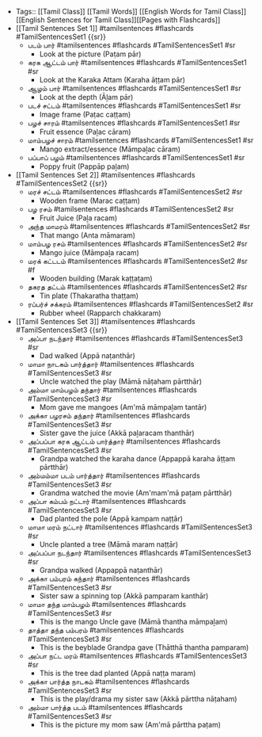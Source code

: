 - Tags:: [[Tamil Class]] [[Tamil Words]] [[English Words for Tamil Class]][[English Sentences for Tamil Class]][[Pages with Flashcards]]
- [[Tamil Sentences Set 1]] #tamilsentences #flashcards #TamilSentencesSet1 {{sr}}
    - படம் பார் #tamilsentences #flashcards #TamilSentencesSet1 #sr
        - Look at the picture (Paṭam pār)
    - கரக ஆட்டம் பார் #tamilsentences #flashcards #TamilSentencesSet1 #sr
        - Look at the Karaka Attam (Karaha āṭṭam pār)
    - ஆழம் பார் #tamilsentences #flashcards #TamilSentencesSet1 #sr
        - Look at the depth (Āḻam pār)
    - படச் சட்டம் #tamilsentences #flashcards #TamilSentencesSet1 #sr
        - Image frame (Paṭac caṭṭam)
    - பழச் சாரம் #tamilsentences #flashcards #TamilSentencesSet1 #sr
        - Fruit essence (Paḻac cāram)
    - மாம்பழச் சாரம் #tamilsentences #flashcards #TamilSentencesSet1 #sr
        - Mango extract/essence (Māmpaḻac cāram)
    - பப்பாப் பழம் #tamilsentences #flashcards #TamilSentencesSet1 #sr
        - Poppy fruit (Pappāp paḻam)
- [[Tamil Sentences Set 2]] #tamilsentences #flashcards #TamilSentencesSet2 {{sr}}
    - மரச் சட்டம் #tamilsentences #flashcards #TamilSentencesSet2 #sr
        - Wooden frame (Marac caṭṭam)
    - பழ ரசம் #tamilsentences #flashcards #TamilSentencesSet2 #sr
        - Fruit Juice (Paḻa racam)
    - அந்த மாமரம் #tamilsentences #flashcards #TamilSentencesSet2 #sr
        - That mango (Anta māmaram)
    - மாம்பழ ரசம் #tamilsentences #flashcards #TamilSentencesSet2 #sr
        - Mango juice (Māmpaḻa racam)
    - மரக் கட்டடம் #tamilsentences #flashcards #TamilSentencesSet2 #sr #f
        - Wooden building (Marak kaṭṭaṭam) 
    - தகரத தட்டம் #tamilsentences #flashcards #TamilSentencesSet2 #sr
        - Tin plate (Thakaratha thaṭṭam)
    - ரப்பர்ச் சக்கரம் #tamilsentences #flashcards #TamilSentencesSet2 #sr
        - Rubber wheel (Rapparch chakkaram)
- [[Tamil Sentences Set 3]] #tamilsentences #flashcards #TamilSentencesSet3 {{sr}}
    - அப்பா நடந்தார் #tamilsentences #flashcards #TamilSentencesSet3 #sr
        - Dad walked (Appā naṭanthār)
    - மாமா நாடகம் பார்த்தார் #tamilsentences #flashcards #TamilSentencesSet3 #sr
        - Uncle watched the play (Māmā nāṭaham pārtthār)
    - அம்மா மாம்பழம் தந்தார் #tamilsentences #flashcards #TamilSentencesSet3 #sr
        - Mom gave me mangoes (Am'mā māmpaḻam tantār)
    - அக்கா பழரசம் தந்தார் #tamilsentences #flashcards #TamilSentencesSet3 #sr
        - Sister gave the juice (Akkā paḻaracam thanthār)
    - அப்பப்பா கரக ஆட்டம் பார்த்தார் #tamilsentences #flashcards #TamilSentencesSet3 #sr
        - Grandpa watched the karaha dance (Appappā karaha āṭṭam pārtthār)
    - அம்மம்மா படம் பார்த்தார் #tamilsentences #flashcards #TamilSentencesSet3 #sr
        - Grandma watched the movie (Am'mam'mā paṭam pārtthār)
    - அப்பா கம்பம் நட்டார் #tamilsentences #flashcards #TamilSentencesSet3 #sr
        - Dad planted the pole (Appā kampam naṭṭār)
    - மாமா மரம் நட்டார் #tamilsentences #flashcards #TamilSentencesSet3 #sr
        - Uncle planted a tree (Māmā maram naṭṭār)
    - அப்பப்பா நடந்தார் #tamilsentences #flashcards #TamilSentencesSet3 #sr
        - Grandpa walked (Appappā naṭanthār)
    - அக்கா பம்பரம் கந்தார் #tamilsentences #flashcards #TamilSentencesSet3 #sr
        - Sister saw a spinning top (Akkā pamparam kanthār)
    - மாமா தந்த மாம்பழம் #tamilsentences #flashcards #TamilSentencesSet3 #sr
        - This is the mango Uncle gave (Māmā thantha māmpaḻam)
    - தாத்தா தந்த பம்பரம் #tamilsentences #flashcards #TamilSentencesSet3 #sr
        - This is the beyblade Grandpa gave (Thātthā thantha pamparam)
    - அப்பா நட்ட மரம் #tamilsentences #flashcards #TamilSentencesSet3 #sr
        - This is the tree dad planted (Appā naṭṭa maram)
    - அக்கா பார்த்த நாடகம் #tamilsentences #flashcards #TamilSentencesSet3 #sr
        - This is the play/drama my sister saw (Akkā pārttha nāṭaham)
    - அம்மா பார்த்த படம் #tamilsentences #flashcards #TamilSentencesSet3 #sr
        - This is the picture my mom saw (Am'mā pārttha paṭam)
